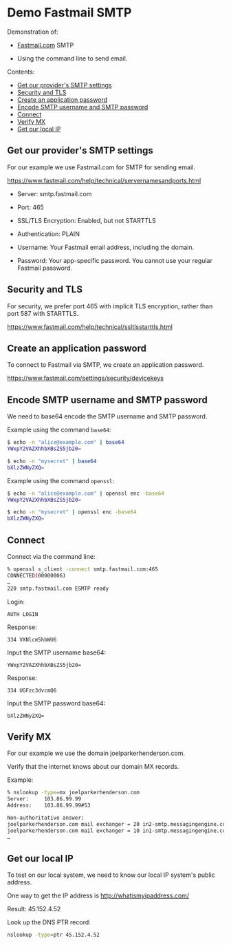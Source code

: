# Demo Fastmail SMTP

Demonstration of:

* <a href="https://fastmail.com">Fastmail.com</a> SMTP

* Using the command line to send email.

Contents:

* [Get our provider's SMTP settings](#get-our-provider-s-smtp-settings)
* [Security and TLS](#security-and-tls)
* [Create an application password](#create-an-application-password)
* [Encode SMTP username and SMTP password](#encode-smtp-username-and-smtp-password)
* [Connect](#connect)
* [Verify MX](#verify-mx)
* [Get our local IP](#get-our-local-ip)


## Get our provider's SMTP settings

For our example we use Fastmail.com for SMTP for sending email.

https://www.fastmail.com/help/technical/servernamesandports.html

* Server: smtp.fastmail.com

* Port: 465

* SSL/TLS Encryption: Enabled, but not STARTTLS

* Authentication: PLAIN

* Username: Your Fastmail email address, including the domain.

* Password: Your app-specific password. You cannot use your regular Fastmail password.


## Security and TLS

For security, we prefer port 465 with implicit TLS encryption, rather than port 587 with STARTTLS.

https://www.fastmail.com/help/technical/ssltlsstarttls.html


## Create an application password

To connect to Fastmail via SMTP, we create an application password.

https://www.fastmail.com/settings/security/devicekeys


## Encode SMTP username and SMTP password

We need to base64 encode the SMTP username and SMTP password.

Example using the command `base64`:

```sh
$ echo -n "alice@example.com" | base64
YWxpY2VAZXhhbXBsZS5jb20=

$ echo -n "mysecret" | base64
bXlzZWNyZXQ=
```

Example using the command `openssl`:

```sh
$ echo -n "alice@example.com" | openssl enc -base64
YWxpY2VAZXhhbXBsZS5jb20=

$ echo -n "mysecret" | openssl enc -base64
bXlzZWNyZXQ=
```


## Connect

Connect via the command line:

```sh
% openssl s_client -connect smtp.fastmail.com:465
CONNECTED(00000006)
…
220 smtp.fastmail.com ESMTP ready
```

Login:

```smtp
AUTH LOGIN
```

Response:

```smtp
334 VXNlcm5hbWU6
```

Input the SMTP username base64:

```smtp
YWxpY2VAZXhhbXBsZS5jb20=
```

Response:

```smtp
334 UGFzc3dvcmQ6
```

Input the SMTP password base64:

```smtp
bXlzZWNyZXQ=
```



## Verify MX

For our example we use the domain joelparkerhenderson.com.

Verify that the internet knows about our domain MX records.

Example:

```sh
% nslookup -type=mx joelparkerhenderson.com
Server:		103.86.99.99
Address:	103.86.99.99#53

Non-authoritative answer:
joelparkerhenderson.com	mail exchanger = 20 in2-smtp.messagingengine.com.
joelparkerhenderson.com	mail exchanger = 10 in1-smtp.messagingengine.com.
…
```


## Get our local IP

To test on our local system, we need to know our local IP system's public address.

One way to get the IP address is http://whatismyipaddress.com/

Result: 45.152.4.52

Look up the DNS PTR record:

```sh
nslookup -type=ptr 45.152.4.52
```
